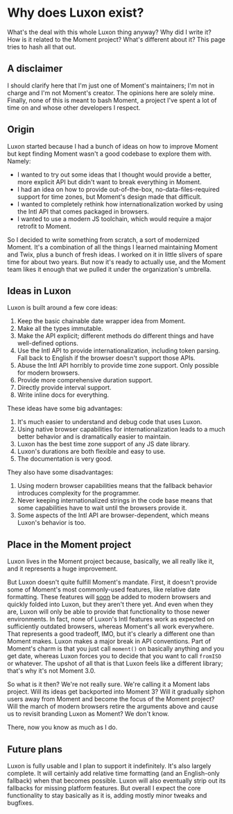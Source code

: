 # Why does Luxon exist?

What's the deal with this whole Luxon thing anyway? Why did I write it? How is it related to the Moment project? What's different about it? This page tries to hash all that out.

## A disclaimer

I should clarify here that I'm just one of Moment's maintainers; I'm not in charge and I'm not Moment's creator. The opinions here are solely mine. Finally, none of this is meant to bash Moment, a project I've spent a lot of time on and whose other developers I respect.

## Origin

Luxon started because I had a bunch of ideas on how to improve Moment but kept finding Moment wasn't a good codebase to explore them with. Namely:

 * I wanted to try out some ideas that I thought would provide a better, more explicit API but didn't want to break everything in Moment.
 * I had an idea on how to provide out-of-the-box, no-data-files-required support for time zones, but Moment's design made that difficult.
 * I wanted to completely rethink how internationalization worked by using the Intl API that comes packaged in browsers.
 * I wanted to use a modern JS toolchain, which would require a major retrofit to Moment.

So I decided to write something from scratch, a sort of modernized Moment. It's a combination of all the things I learned maintaining Moment and Twix, plus a bunch of fresh ideas. I worked on it in little slivers of spare time for about two years. But now it's ready to actually use, and the Moment team likes it enough that we pulled it under the organization's umbrella.

## Ideas in Luxon

Luxon is built around a few core ideas:

 1. Keep the basic chainable date wrapper idea from Moment.
 1. Make all the types immutable.
 1. Make the API explicit; different methods do different things and have well-defined options.
 1. Use the Intl API to provide internationalization, including token parsing. Fall back to English if the browser doesn't support those APIs.
 1. Abuse the Intl API horribly to provide time zone support. Only possible for modern browsers.
 1. Provide more comprehensive duration support.
 1. Directly provide interval support.
 1. Write inline docs for everything.

These ideas have some big advantages:

 1. It's much easier to understand and debug code that uses Luxon.
 1. Using native browser capabilities for internationalization leads to a much better behavior and is dramatically easier to maintain.
 1. Luxon has the best time zone support of any JS date library.
 1. Luxon's durations are both flexible and easy to use.
 1. The documentation is very good.

They also have some disadvantages:

 1. Using modern browser capabilities means that the fallback behavior introduces complexity for the programmer.
 1. Never keeping internationalized strings in the code base means that some capabilities have to wait until the browsers provide it.
 1. Some aspects of the Intl API are browser-dependent, which means Luxon's behavior is too.

## Place in the Moment project

Luxon lives in the Moment project because, basically, we all really like it, and it represents a huge improvement.

But Luxon doesn't quite fulfill Moment's mandate. First, it doesn't provide some of Moment's most commonly-used features, like relative date formatting. These features will [soon](https://github.com/tc39/proposal-intl-relative-time) be added to modern browsers and quickly folded into Luxon, but they aren't there yet. And even when they are, Luxon will only be able to provide that functionality to those newer environments. In fact, none of Luxon's Intl features work as expected on sufficiently outdated browsers, whereas Moment's all work everywhere. That represents a good tradeoff, IMO, but it's clearly a different one than Moment makes. Luxon makes a major break in API conventions. Part of Moment's charm is that you just call `moment()` on basically anything and you get date, whereas Luxon forces you to decide that you want to call `fromISO` or whatever. The upshot of all that is that Luxon feels like a different library; that's why it's not Moment 3.0.

So what is it then? We're not really sure. We're calling it a Moment labs project. Will its ideas get backported into Moment 3? Will it gradually siphon users away from Moment and become the focus of the Moment project? Will the march of modern browsers retire the arguments above and cause us to revisit branding Luxon as Moment? We don't know.

There, now you know as much as I do.

## Future plans

Luxon is fully usable and I plan to support it indefinitely. It's also largely complete. It will certainly add relative time formatting (and an English-only fallback) when that becomes possible. Luxon will also eventually strip out its fallbacks for missing platform features. But overall I expect the core functionality to stay basically as it is, adding mostly minor tweaks and bugfixes.
